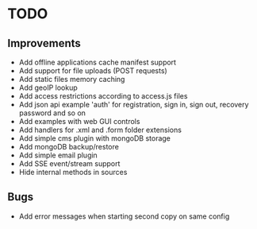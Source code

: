 # TODO

## Improvements

* Add offline applications cache manifest support
* Add support for file uploads (POST requests)
* Add static files memory caching
* Add geoIP lookup
* Add access restrictions according to access.js files
* Add json api example 'auth' for registration, sign in, sign out, recovery password and so on
* Add examples with web GUI controls
* Add handlers for .xml and .form folder extensions
* Add simple cms plugin with mongoDB storage
* Add mongoDB backup/restore
* Add simple email plugin
* Add SSE event/stream support
* Hide internal methods in sources

## Bugs

* Add error messages when starting second copy on same config

